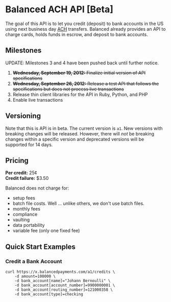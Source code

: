 # Balanced ACH API [Beta]

The goal of this API is to let you credit (deposit)
to bank accounts in the US using next business day
[ACH](http://en.wikipedia.org/wiki/Automated_Clearing_House) transfers.
Balanced already provides an API to charge cards, holds funds in escrow,
and deposit to bank accounts.


## Milestones

UPDATE: Milestones 3 and 4 have been pushed back until further notice.

1. ~~**Wednesday, September 19, 2012:** Finalize initial version of API
specifications~~
2. ~~**Wednesday, September 26, 2012:** Release a test API that follows the
specifications but does not process live transactions~~
3. Release thin client libraries for the API in
Ruby, Python, and PHP
4. Enable live transactions


## Versioning

Note that this is API is in beta. The current version is `a1`. New versions
with breaking changes will be released. However, there will *not* be breaking
changes within a specific version and deprecated versions will be supported for
14 days.


## Pricing

**Per credit:** 25¢<br>
**Credit failure:** $3.50<br>

Balanced does not charge for:
* setup fees
* batch file costs. Well ... unlike others, we don't use batch files.
* monthly fees
* compliance
* vaulting
* data portability
* variable fee (only one fixed fee)


## Quick Start Examples


### Credit a Bank Account

    curl https://x.balancedpayments.com/a1/credits \
        -d amount=100000 \
        -d bank_account[name]="Johann Bernoulli" \
        -d bank_account[account_number]=9900000001 \
        -d bank_account[routing_number]=121000358 \
        -d bank_account[type]=checking